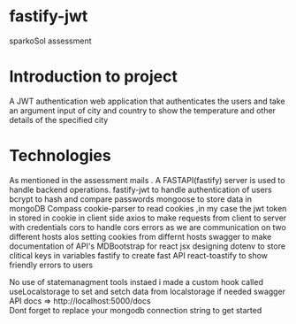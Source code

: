 # fastify-jwt
 sparkoSol assessment
# Introduction to project
 A JWT authentication web application that authenticates the users and take an argument input of city and country to show the temperature and other details of the specified city
 # Technologies
  As mentioned in the assessment mails .  A FASTAPI(fastify) server is used to handle backend operations. 
  fastify-jwt to handle authentication of users
  bcrypt to hash and compare passwords
  mongoose to store data in mongoDB Compass
  cookie-parser to read cookies ,in my case the jwt token in stored in cookie in client side
  axios to make requests from client to server with credentials
  cors to handle cors errors as we are communication on two different hosts alos setting cookies from differnt hosts
  swagger to make documentation of API's
  MDBootstrap for react jsx designing
  dotenv to store clitical keys in variables
  fastify to create fast API
  react-toastify to show friendly errors to users

  No use of statemanagment tools instaed i made a custom hook called useLocalstorage to set and setch data from localstorage if needed
  swagger API docs => http://localhost:5000/docs   
  Dont forget to replace your mongodb connection string to get started
